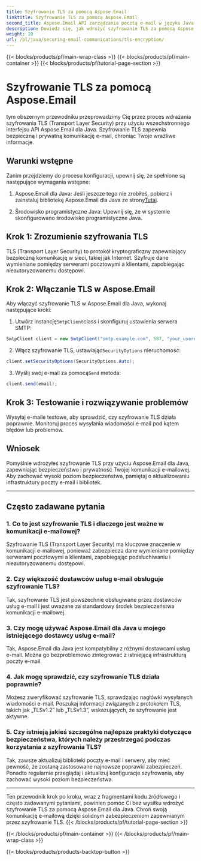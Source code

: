 ```yaml
---
title: Szyfrowanie TLS za pomocą Aspose.Email
linktitle: Szyfrowanie TLS za pomocą Aspose.Email
second_title: Aspose.Email API zarządzania pocztą e-mail w języku Java
description: Dowiedz się, jak wdrożyć szyfrowanie TLS za pomocą Aspose.Email dla Java. Postępuj zgodnie z naszym przewodnikiem krok po kroku z kodem źródłowym i często zadawanymi pytaniami na temat bezpiecznej komunikacji e-mailowej.
weight: 10
url: /pl/java/securing-email-communications/tls-encryption/
---
```


{{< blocks/products/pf/main-wrap-class >}}
{{< blocks/products/pf/main-container >}}
{{< blocks/products/pf/tutorial-page-section >}}

# Szyfrowanie TLS za pomocą Aspose.Email


tym obszernym przewodniku przeprowadzimy Cię przez proces wdrażania szyfrowania TLS (Transport Layer Security) przy użyciu wszechstronnego interfejsu API Aspose.Email dla Java. Szyfrowanie TLS zapewnia bezpieczną i prywatną komunikację e-mail, chroniąc Twoje wrażliwe informacje.

## Warunki wstępne

Zanim przejdziemy do procesu konfiguracji, upewnij się, że spełnione są następujące wymagania wstępne:

1.  Aspose.Email dla Java: Jeśli jeszcze tego nie zrobiłeś, pobierz i zainstaluj bibliotekę Aspose.Email dla Java ze strony[Tutaj](https://releases.aspose.com/email/java/).

2. Środowisko programistyczne Java: Upewnij się, że w systemie skonfigurowano środowisko programistyczne Java.

## Krok 1: Zrozumienie szyfrowania TLS

TLS (Transport Layer Security) to protokół kryptograficzny zapewniający bezpieczną komunikację w sieci, takiej jak Internet. Szyfruje dane wymieniane pomiędzy serwerami pocztowymi a klientami, zapobiegając nieautoryzowanemu dostępowi.

## Krok 2: Włączanie TLS w Aspose.Email

Aby włączyć szyfrowanie TLS w Aspose.Email dla Java, wykonaj następujące kroki:

1.  Utwórz instancję`SmtpClient`class i skonfiguruj ustawienia serwera SMTP:

   ```java
   SmtpClient client = new SmtpClient("smtp.example.com", 587, "your_username", "your_password");
   ```

2.  Włącz szyfrowanie TLS, ustawiając`SecurityOptions` nieruchomość:

   ```java
   client.setSecurityOptions(SecurityOptions.Auto);
   ```

3.  Wyślij swój e-mail za pomocą`Send` metoda:

   ```java
   client.send(email);
   ```

## Krok 3: Testowanie i rozwiązywanie problemów

Wysyłaj e-maile testowe, aby sprawdzić, czy szyfrowanie TLS działa poprawnie. Monitoruj proces wysyłania wiadomości e-mail pod kątem błędów lub problemów.

## Wniosek

Pomyślnie wdrożyłeś szyfrowanie TLS przy użyciu Aspose.Email dla Java, zapewniając bezpieczeństwo i prywatność Twojej komunikacji e-mailowej. Aby zachować wysoki poziom bezpieczeństwa, pamiętaj o aktualizowaniu infrastruktury poczty e-mail i bibliotek.

---

## Często zadawane pytania

### 1. Co to jest szyfrowanie TLS i dlaczego jest ważne w komunikacji e-mailowej?

Szyfrowanie TLS (Transport Layer Security) ma kluczowe znaczenie w komunikacji e-mailowej, ponieważ zabezpiecza dane wymieniane pomiędzy serwerami pocztowymi a klientami, zapobiegając podsłuchiwaniu i nieautoryzowanemu dostępowi.

### 2. Czy większość dostawców usług e-mail obsługuje szyfrowanie TLS?

Tak, szyfrowanie TLS jest powszechnie obsługiwane przez dostawców usług e-mail i jest uważane za standardowy środek bezpieczeństwa komunikacji e-mailowej.

### 3. Czy mogę używać Aspose.Email dla Java u mojego istniejącego dostawcy usług e-mail?

Tak, Aspose.Email dla Java jest kompatybilny z różnymi dostawcami usług e-mail. Można go bezproblemowo zintegrować z istniejącą infrastrukturą poczty e-mail.

### 4. Jak mogę sprawdzić, czy szyfrowanie TLS działa poprawnie?

Możesz zweryfikować szyfrowanie TLS, sprawdzając nagłówki wysyłanych wiadomości e-mail. Poszukaj informacji związanych z protokołem TLS, takich jak „TLSv1.2” lub „TLSv1.3”, wskazujących, że szyfrowanie jest aktywne.

### 5. Czy istnieją jakieś szczególne najlepsze praktyki dotyczące bezpieczeństwa, których należy przestrzegać podczas korzystania z szyfrowania TLS?

Tak, zawsze aktualizuj biblioteki poczty e-mail i serwery, aby mieć pewność, że zostaną zastosowane najnowsze poprawki zabezpieczeń. Ponadto regularnie przeglądaj i aktualizuj konfiguracje szyfrowania, aby zachować wysoki poziom bezpieczeństwa.

---

Ten przewodnik krok po kroku, wraz z fragmentami kodu źródłowego i często zadawanymi pytaniami, powinien pomóc Ci bez wysiłku wdrożyć szyfrowanie TLS za pomocą Aspose.Email dla Java. Chroń swoją komunikację e-mailową dzięki solidnym zabezpieczeniom zapewnianym przez szyfrowanie TLS.
{{< /blocks/products/pf/tutorial-page-section >}}

{{< /blocks/products/pf/main-container >}}
{{< /blocks/products/pf/main-wrap-class >}}

{{< blocks/products/products-backtop-button >}}
